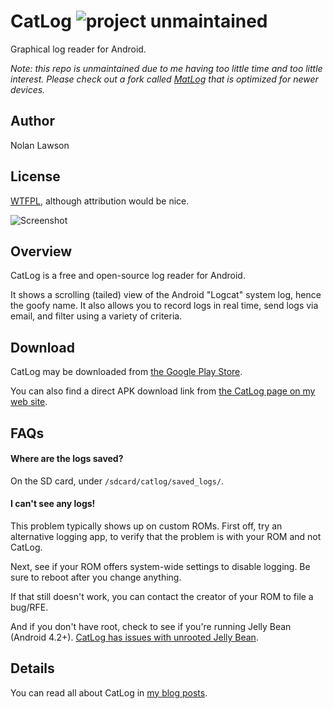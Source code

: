 CatLog ![project unmaintained](https://img.shields.io/badge/project-unmaintained-red.svg)
=========
Graphical log reader for Android.

_*Note*: this repo is unmaintained due to me having too little time and too little interest. Please check out a fork called [MatLog](https://github.com/plusCubed/matlog) that is optimized for newer devices._

Author
--------
Nolan Lawson

License
--------
[WTFPL][1], although attribution would be nice.

![Screenshot][2]

Overview
---------
CatLog is a free and open-source log reader for Android.  

It shows a scrolling (tailed) view of the Android "Logcat" system log, 
hence the goofy name.  It also allows you to record logs in real time, send logs via email, 
and filter using a variety of criteria.

Download
--------------

CatLog may be downloaded from [the Google Play Store][3].  

You can also find a direct APK download link from [the CatLog page on my web site][5].

FAQs
-------------

#### Where are the logs saved?

On the SD card, under ```/sdcard/catlog/saved_logs/```.

#### I can't see any logs!

This problem typically shows up on custom ROMs.  First off, try an alternative logging app, to verify that
the problem is with your ROM and not CatLog.

Next, see if your ROM offers system-wide settings to disable logging.  Be sure to reboot after you change anything.

If that still doesn't work, you can contact the creator of your ROM to file a bug/RFE.

And if you don't have root, check to see if you're running Jelly Bean (Android 4.2+).  [CatLog has issues with unrooted Jelly Bean][6].


Details
-----------

You can read all about CatLog in [my blog posts][4].


[1]: http://sam.zoy.org/wtfpl/
[2]: http://nolanwlawson.files.wordpress.com/2012/09/catlog_1_4.png?w=252&h=300
[3]: https://play.google.com/store/apps/details?id=com.nolanlawson.logcat
[4]: http://nolanlawson.com/tag/catlog/
[5]: http://nolanlawson.com/apps/#catlog
[6]: http://nolanlawson.com/2012/09/02/catlog-jives-with-jelly-bean-goes-open-source/
